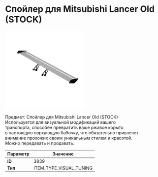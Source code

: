 # Спойлер для Mitsubishi Lancer Old (STOCK)

![Item Image](../img/3839.webp?raw=true)

Предмет: Спойлер для Mitsubishi Lancer Old (STOCK)<br>Используется для визуальной модификаций вашего<br>транспорта, способен превратить ваше ржавое корыто<br>в настоящую порхающую бабочку, что обязательно привлечет<br>внимание прохожих своим уникальным стилем и красотой.<br>Можно передавать и продавать.


| Параметр | Значение |
|----------|----------|
| **ID** | 3839 |
| **Тип** | ITEM_TYPE_VISUAL_TUNING |

